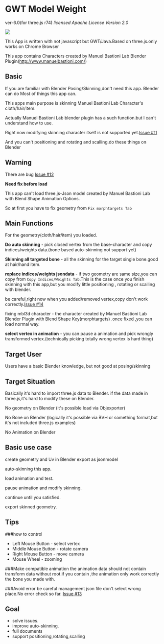 GWT Model Weight
========
ver-6.0(for three.js r74) *licensed Apache License Version 2.0*

![](https://akjava.github.io/website/images/modelweigh6.png)

This App is written with not javascript but GWT/Java.Based on three.js.only works on Chrome Browser

This app contains Characters created by Manuel Bastioni Lab Blender Plugin(http://www.manuelbastioni.com/)

Basic
--------
If you are familiar with Blender Posing/Skinning,don't need this app.
Blender can do Most of things this app can.

This apps main purpose is skinning  Manuel Bastioni Lab Character's cloth/hair/item.

Actually Manuel Bastioni Lab blender plugin has a such function.but I can't understand how to use.

Right now modifying skinning character itself is not supported yet.[Issue #11](https://github.com/akjava/GWTModelWeight/issues/11)

And you can't positioning and rotating and scalling.do these things on Blender

Warning
--------
There are bug [Issue #12](https://github.com/akjava/GWTModelWeight/issues/12)

**Need fix before load**

This app can't load three.js-Json model created by Manuel Bastioni Lab with Blend Shape Animation Options.

So at first you have to fix geometry from `Fix morphtargets Tab`

Main Functions
--------------
For the geometry(cloth/hair/item) you loaded.

**Do auto skinning** -  pick closed vertex from the base-character and copy indices/weights data.(bone based auto-skinning not support yet)

**Skinning all targeted bone** - all the skinning for the target single bone.good at hair/hand item.

**replace indices/weights jsondata** - if two geometry are same size,you can copy from `Copy Indices/Weights Tab`.This is the case once you finish skinning with this app,but you modify little positioning , rotating or scalling with blender.

be careful,right now when you added/removed vertex,copy don't work correctly.[Issue #14](https://github.com/akjava/GWTModelWeight/issues/14)

fixing mbl3d character - the character created by Manuel Bastioni Lab Blender Plugin with Blend Shape Key(morphtargets) .once fixed ,you can load normal way.

**select vertex in animation** - you can pause a animation and pick wrongly transformed vertex.(technically picking totally wrong vertex is hard thing)

Target User
-----------
Users have a basic Blender knowledge, but not good at posing/skinning

Target Situation
----------------
Basically it's hard to import three.js data to Blender.
if the data made in three.js,it's hard to modify these on Blender.

No geometry on Blender (it's possible load via Objexporter)

No Bone on Blender (logically it's possible via BVH or something format,but it's not included three.js examples)

No Animation on Blender

Basic use case
--------------
create geometry and Uv in Blender
export as jsonmodel

auto-skinning this app.

load animation and test.

pause animation and modify skinning.

continue until you satisfied.

export skinned geometry.


Tips
----
###how to control
- Left Mouse Button - select vertex
- Middle Mouse Button - rotate  camera
- Right Mouse Button - move camera
- Mouse Wheel - zooming

###Make compatible animation
the animation data should not contain transform data without root.if you contain ,the animation only work correctly the bone you made with.

###Avoid error
be careful management json file don't select wrong place.No error check so far. [Issue #13](https://github.com/akjava/GWTModelWeight/issues/13)

Goal 
-----
- solve issues.
- improve auto-skinning.
- full documents
- support positioning,rotating,scalling

